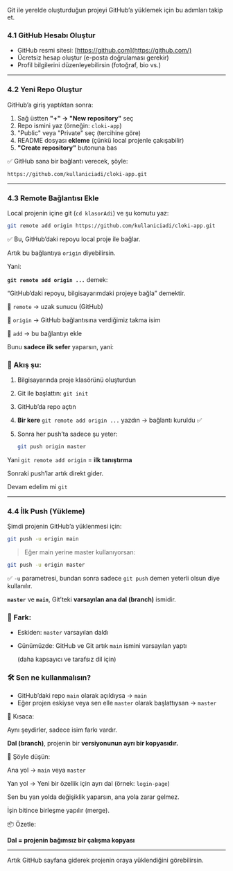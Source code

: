 Git ile yerelde oluşturduğun projeyi GitHub’a yüklemek için bu adımları takip et.

### **4.1 GitHub Hesabı Oluştur**

- GitHub resmi sitesi: [https://github.com](https://github.com/)
- Ücretsiz hesap oluştur (e-posta doğrulaması gerekir)
- Profil bilgilerini düzenleyebilirsin (fotoğraf, bio vs.)

---

### **4.2 Yeni Repo Oluştur**

GitHub’a giriş yaptıktan sonra:

1. Sağ üstten **"+" → "New repository"** seç
2. Repo ismini yaz (örneğin: `cloki-app`)
3. "Public" veya "Private" seç (tercihine göre)
4. README dosyası **ekleme** (çünkü local projenle çakışabilir)
5. **"Create repository"** butonuna bas

✅ GitHub sana bir bağlantı verecek, şöyle:

```
https://github.com/kullaniciadi/cloki-app.git
```

---

### **4.3 Remote Bağlantısı Ekle**

Local projenin içine git (`cd klasorAdi`) ve şu komutu yaz:

```bash
git remote add origin https://github.com/kullaniciadi/cloki-app.git
```

✅ Bu, GitHub’daki repoyu local proje ile bağlar.

Artık bu bağlantıya `origin` diyebilirsin.

Yani:

**`git remote add origin ...`** demek:

“GitHub’daki repoyu, bilgisayarımdaki projeye bağla” demektir.

🔗 `remote` → uzak sunucu (GitHub)

📝 `origin` → GitHub bağlantısına verdiğimiz takma isim

📌 `add` → bu bağlantıyı ekle

Bunu **sadece ilk sefer** yaparsın, yani:

### 🔁 Akış şu:

1. Bilgisayarında proje klasörünü oluşturdun
2. Git ile başlattın: `git init`
3. GitHub’da repo açtın
4. **Bir kere** `git remote add origin ...` yazdın → bağlantı kuruldu ✅
5. Sonra her push’ta sadece şu yeter:
    
    ```bash
    git push origin master
    ```
    

Yani `git remote add origin` = **ilk tanıştırma**

Sonraki push’lar artık direkt gider.

Devam edelim mi `git`

---

### **4.4 İlk Push (Yükleme)**

Şimdi projenin GitHub’a yüklenmesi için:

```bash
git push -u origin main
```

> Eğer main yerine master kullanıyorsan:
> 

```bash
git push -u origin master
```

✅ `-u` parametresi, bundan sonra sadece `git push` demen yeterli olsun diye kullanılır.

**`master`** ve **`main`**, Git’teki **varsayılan ana dal (branch)** ismidir.

### 🔁 Fark:

- Eskiden: `master` varsayılan daldı
- Günümüzde: GitHub ve Git artık `main` ismini varsayılan yaptı
    
    (daha kapsayıcı ve tarafsız dil için)
    

### 🛠 Sen ne kullanmalısın?

- GitHub’daki repo `main` olarak açıldıysa → `main`
- Eğer projen eskiyse veya sen elle `master` olarak başlattıysan → `master`

🧠 Kısaca:

Aynı şeydirler, sadece isim farkı vardır.

**Dal (branch)**, projenin bir **versiyonunun ayrı bir kopyasıdır.**

🧠 Şöyle düşün:

Ana yol → `main` veya `master`

Yan yol → Yeni bir özellik için ayrı dal (örnek: `login-page`)

Sen bu yan yolda değişiklik yaparsın, ana yola zarar gelmez.

İşin bitince birleşme yapılır (merge).

📦 Özetle:

**Dal = projenin bağımsız bir çalışma kopyası**

---

Artık GitHub sayfana giderek projenin oraya yüklendiğini görebilirsin.